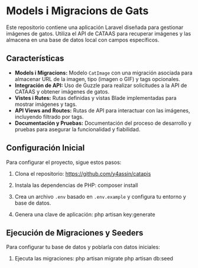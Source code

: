 # Models i Migracions de Gats

Este repositorio contiene una aplicación Laravel diseñada para gestionar imágenes de gatos. Utiliza el API de CATAAS para recuperar imágenes y las almacena en una base de datos local con campos específicos.

## Características

- **Models i Migracions:** Modelo `CatImage` con una migración asociada para almacenar URL de la imagen, tipo (imagen o GIF) y tags opcionales.
- **Integración de API:** Uso de Guzzle para realizar solicitudes a la API de CATAAS y obtener imágenes de gatos.
- **Vistes i Rutes:** Rutas definidas y vistas Blade implementadas para mostrar imágenes y tags.
- **API Views and Routes:** Rutas de API para interactuar con las imágenes, incluyendo filtrado por tags.
- **Documentación y Pruebas:** Documentación del proceso de desarrollo y pruebas para asegurar la funcionalidad y fiabilidad.

## Configuración Inicial

Para configurar el proyecto, sigue estos pasos:

1. Clona el repositorio:
https://github.com/y4assin/catapis
2. Instala las dependencias de PHP:
composer install

3. Crea un archivo `.env` basado en `.env.example` y configura tu entorno y base de datos.

4. Genera una clave de aplicación:
php artisan key:generate


## Ejecución de Migraciones y Seeders

Para configurar tu base de datos y poblarla con datos iniciales:

1. Ejecuta las migraciones:
php artisan migrate
php artisan db:seed

